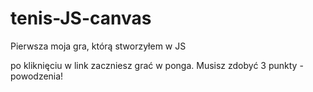# tenis-JS-canvas
Pierwsza moja gra, którą stworzyłem w JS

po kliknięciu w link zaczniesz grać w ponga. Musisz zdobyć 3 punkty - powodzenia!

